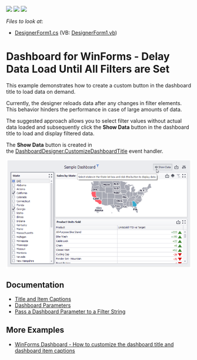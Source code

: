 <!-- default badges list -->
![](https://img.shields.io/endpoint?url=https://codecentral.devexpress.com/api/v1/VersionRange/134061840/18.2.3%2B)
[![](https://img.shields.io/badge/Open_in_DevExpress_Support_Center-FF7200?style=flat-square&logo=DevExpress&logoColor=white)](https://supportcenter.devexpress.com/ticket/details/T629796)
[![](https://img.shields.io/badge/📖_How_to_use_DevExpress_Examples-e9f6fc?style=flat-square)](https://docs.devexpress.com/GeneralInformation/403183)
<!-- default badges end -->
*Files to look at*:

* [DesignerForm1.cs](./CS/CustomShowDataExample/DesignerForm1.cs) (VB: [DesignerForm1.vb](./VB/CustomShowDataExample/DesignerForm1.vb))

# Dashboard for WinForms - Delay Data Load Until All Filters are Set

This example demonstrates how to create a custom button in the dashboard title to load data on demand.

Currently, the designer reloads data after any changes in filter elements. This behavior hinders the performance in case of large amounts of data.

The suggested approach allows you to select filter values without actual data loaded and subsequently click the **Show Data** button in the dashboard title to load and display filtered data.

The **Show Data** button is created in the [DashboardDesigner.CustomizeDashboardTitle](https://docs.devexpress.com/Dashboard/DevExpress.DashboardWin.DashboardDesigner.CustomizeDashboardTitle) event handler.

![](/images/screenshot.png)

## Documentation

- [Title and Item Captions](https://docs.devexpress.com/Dashboard/400075)
- [Dashboard Parameters](https://docs.devexpress.com/Dashboard/116918)
- [Pass a Dashboard Parameter to a Filter String](https://docs.devexpress.com/Dashboard/117087)

## More Examples

- [WinForms Dashboard - How to customize the dashboard title and dashboard item captions](https://github.com/DevExpress-Examples/winforms-dashboard-how-to-customize-the-dashboard-title-and-dashboard-item-captions-t630210)
